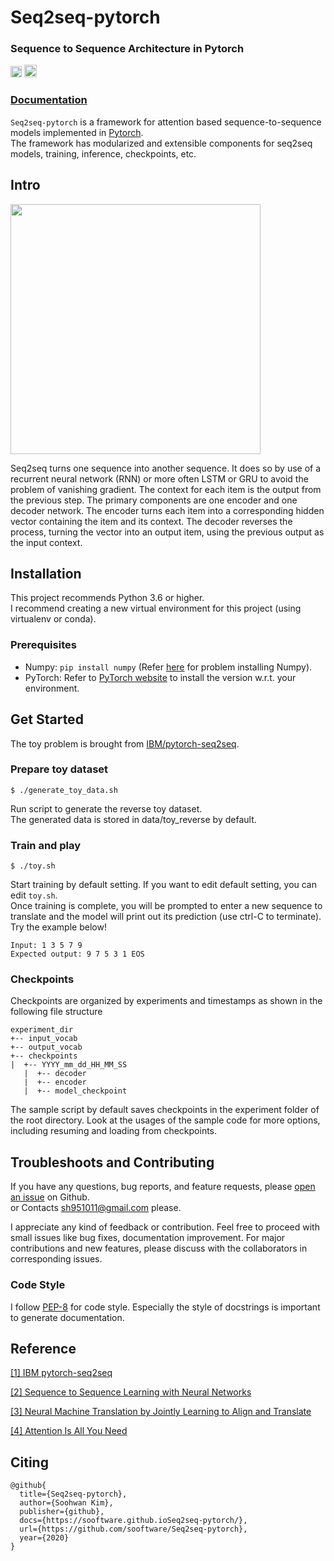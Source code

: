 # Seq2seq-pytorch
  
### Sequence to Sequence Architecture in Pytorch  
[<img src="https://github.com/gentaiscool/end2end-asr-pytorch/raw/master/img/pytorch-logo-dark.png" height=18>](https://pytorch.org/) <img src="https://img.shields.io/badge/License-Apache--2.0-yellow" height=20>
  
### [**Documentation**](https://sooftware.github.io/Seq2seq-pytorch/)
  
`Seq2seq-pytorch` is a framework for attention based sequence-to-sequence models implemented in [Pytorch](https://pytorch.org/).  
The framework has modularized and extensible components for seq2seq models, training, inference, checkpoints, etc.  
  
## Intro
  
<img src="https://user-images.githubusercontent.com/42150335/87226235-6517ec00-c3cd-11ea-9c96-021f6b827a5e.png" width=400>
  
Seq2seq turns one sequence into another sequence. It does so by use of a recurrent neural network (RNN) or more often LSTM or GRU to avoid the problem of vanishing gradient. The context for each item is the output from the previous step. The primary components are one encoder and one decoder network. The encoder turns each item into a corresponding hidden vector containing the item and its context. The decoder reverses the process, turning the vector into an output item, using the previous output as the input context.
  


## Installation
This project recommends Python 3.6 or higher.   
I recommend creating a new virtual environment for this project (using virtualenv or conda).  

### Prerequisites
  
* Numpy: `pip install numpy` (Refer [here](https://github.com/numpy/numpy) for problem installing Numpy).
* PyTorch: Refer to [PyTorch website](http://pytorch.org/) to install the version w.r.t. your environment.
  
## Get Started  
  
The toy problem is brought from [IBM/pytorch-seq2seq](https://github.com/IBM/pytorch-seq2seq).  
  
### Prepare toy dataset
```
$ ./generate_toy_data.sh
```
Run script to generate the reverse toy dataset.  
The generated data is stored in data/toy_reverse by default.  
  
### Train and play
```
$ ./toy.sh
```
Start training by default setting. If you want to edit default setting, you can edit `toy.sh`.  
Once training is complete, you will be prompted to enter a new sequence to translate and the model will print out its prediction (use ctrl-C to terminate). Try the example below!  
```
Input: 1 3 5 7 9
Expected output: 9 7 5 3 1 EOS
```
### Checkpoints
Checkpoints are organized by experiments and timestamps as shown in the following file structure
```
experiment_dir
+-- input_vocab
+-- output_vocab
+-- checkpoints
|  +-- YYYY_mm_dd_HH_MM_SS
   |  +-- decoder
   |  +-- encoder
   |  +-- model_checkpoint
```
The sample script by default saves checkpoints in the experiment folder of the root directory. Look at the usages of the sample code for more options, including resuming and loading from checkpoints.
  
## Troubleshoots and Contributing
If you have any questions, bug reports, and feature requests, please [open an issue](https://github.com/sh951011/PyTorch-Seq2seq/issues) on Github.  
or Contacts sh951011@gmail.com please.
  
I appreciate any kind of feedback or contribution.  Feel free to proceed with small issues like bug fixes, documentation improvement.  For major contributions and new features, please discuss with the collaborators in corresponding issues.  

### Code Style
I follow [PEP-8](https://www.python.org/dev/peps/pep-0008/) for code style. Especially the style of docstrings is important to generate documentation.  
  
## Reference
  
[[1]   IBM pytorch-seq2seq](https://github.com/IBM/pytorch-seq2seq)       
  
[[2]   Sequence to Sequence Learning with Neural Networks](https://arxiv.org/abs/1409.3215)  
  
[[3]   Neural Machine Translation by Jointly Learning to Align and Translate](https://arxiv.org/abs/1409.0473)  

[[4]   Attention Is All You Need](https://arxiv.org/abs/1706.03762)
   
## Citing
```
@github{
  title={Seq2seq-pytorch},
  author={Soohwan Kim},
  publisher={github},
  docs={https://sooftware.github.ioSeq2seq-pytorch/},
  url={https://github.com/sooftware/Seq2seq-pytorch},
  year={2020}
}
```
